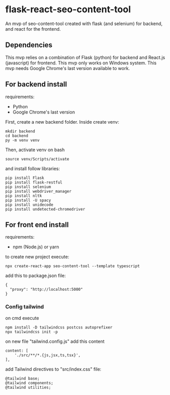 # flask-react-seo-content-tool
An mvp of seo-content-tool created with flask (and selenium) for backend, and react for the frontend.

## Dependencies

This mvp relies on a combination of Flask (python) for backend and React.js (javascript) for frontend.
This mvp only works on Windows system.
This mvp needs Google Chrome's last version available to work.

## For backend install
requirements:
- Python
- Google Chrome's last version

First, create a new backend folder. Inside create venv:
```
mkdir backend
cd backend
py -m venv venv
```

Then, activate venv on bash
```
source venv/Scripts/activate
```

and install follow libraries:
```
pip install Flask
pip install flask-restful
pip install selenium
pip install webdriver_manager
pip install nltk
pip install -U spacy
pip install unidecode
pip install undetected-chromedriver
```



## For front end install
requirements:
- npm (Node.js) or yarn

to create new project execute:
```
npx create-react-app seo-content-tool --template typescript
```

add this to package.json file:

```
{
  "proxy": "http://localhost:5000"
}
```

### Config tailwind
on cmd execute
```
npm install -D tailwindcss postcss autoprefixer 
npx tailwindcss init -p
```

on new file "tailwind.config.js" add this content
```
content: [
    './src/**/*.{js,jsx,ts,tsx}',
],
```

add Tailwind directives to "src/index.css" file:
```
@tailwind base;
@tailwind components;
@tailwind utilities;
```